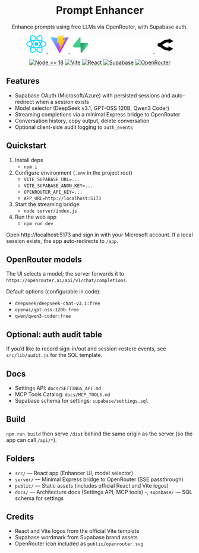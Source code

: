 <div align="center">
  <h1>Prompt Enhancer</h1>
  <p>Enhance prompts using free LLMs via OpenRouter, with Supabase auth.</p>

  <p>
    <a href="https://react.dev" target="_blank" rel="noreferrer">
      <img alt="React" src="public/react.svg" height="48" />
    </a>
    &nbsp;
    <a href="https://vitejs.dev" target="_blank" rel="noreferrer">
      <img alt="Vite" src="public/vite.svg" height="48" />
    </a>
    &nbsp;
    <a href="https://supabase.com" target="_blank" rel="noreferrer">
      <img alt="Supabase" src="https://raw.githubusercontent.com/supabase/supabase/master/packages/common/assets/images/supabase-logo-wordmark--dark.svg" height="42" />
    </a>
    &nbsp;
    <a href="https://openrouter.ai" target="_blank" rel="noreferrer">
      <img alt="OpenRouter" src="public/openrouter.svg" height="42" />
    </a>
  </p>

  <p>
    <a href="https://nodejs.org/"><img alt="Node >= 18" src="https://img.shields.io/badge/node-%3E%3D18-43853d?logo=node.js&logoColor=white"></a>
    <a href="https://vitejs.dev/"><img alt="Vite" src="https://img.shields.io/badge/Vite-646CFF?logo=vite&logoColor=white"></a>
    <a href="https://react.dev/"><img alt="React" src="https://img.shields.io/badge/React-20232A?logo=react&logoColor=61DAFB"></a>
    <a href="https://supabase.com/"><img alt="Supabase" src="https://img.shields.io/badge/Supabase-3FCF8E?logo=supabase&logoColor=white"></a>
    <a href="https://openrouter.ai/"><img alt="OpenRouter" src="https://img.shields.io/badge/OpenRouter-0B0B0B"></a>
  </p>
</div>

## Features
- Supabase OAuth (Microsoft/Azure) with persisted sessions and auto-redirect when a session exists
- Model selector (DeepSeek v3.1, GPT-OSS 120B, Qwen3 Coder)
- Streaming completions via a minimal Express bridge to OpenRouter
- Conversation history, copy output, delete conversation
- Optional client-side audit logging to `auth_events`

## Quickstart
1) Install deps
   - `npm i`
2) Configure environment (`.env` in the project root)
   - `VITE_SUPABASE_URL=...`
   - `VITE_SUPABASE_ANON_KEY=...`
   - `OPENROUTER_API_KEY=...`
   - `APP_URL=http://localhost:5173`
3) Start the streaming bridge
   - `node server/index.js`
4) Run the web app
   - `npm run dev`

Open http://localhost:5173 and sign in with your Microsoft account. If a local session exists, the app auto-redirects to `/app`.

## OpenRouter models
The UI selects a model; the server forwards it to `https://openrouter.ai/api/v1/chat/completions`.

Default options (configurable in code):
- `deepseek/deepseek-chat-v3.1:free`
- `openai/gpt-oss-120b:free`
- `qwen/qwen3-coder:free`

## Optional: auth audit table
If you’d like to record sign-in/out and session-restore events, see `src/lib/audit.js` for the SQL template.

## Docs
- Settings API: `docs/SETTINGS_API.md`
- MCP Tools Catalog: `docs/MCP_TOOLS.md`
- Supabase schema for settings: `supabase/settings.sql`

## Build
`npm run build` then serve `/dist` behind the same origin as the server (so the app can call `/api/*`).

## Folders
- `src/` — React app (Enhancer UI, model selector)
- `server/` — Minimal Express bridge to OpenRouter (SSE passthrough)
- `public/` — Static assets (includes official React and Vite logos)
- `docs/` — Architecture docs (Settings API, MCP tools)
-, `supabase/` — SQL schema for settings

## Credits
- React and Vite logos from the official Vite template
- Supabase wordmark from Supabase brand assets
- OpenRouter icon included as `public/openrouter.svg`

